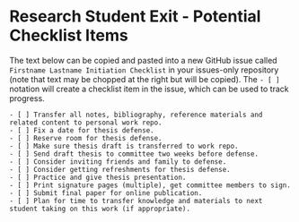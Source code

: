 # Research Student Exit - Potential Checklist Items

The text below can be copied and pasted into a new GitHub issue called `Firstname Lastname Initiation Checklist` in your issues-only repository (note that text may be chopped at the right but will be copied).  The `- [ ]` notation will create a checklist item in the issue, which can be used to track progress.

```
- [ ] Transfer all notes, bibliography, reference materials and related content to personal work repo.
- [ ] Fix a date for thesis defense.
- [ ] Reserve room for thesis defense.
- [ ] Make sure thesis draft is transferred to work repo.
- [ ] Send draft thesis to committee two weeks before defense.
- [ ] Consider inviting friends and family to defense.
- [ ] Consider getting refreshments for thesis defense.
- [ ] Practice and give thesis presentation.
- [ ] Print signature pages (multiple), get committee members to sign.
- [ ] Submit final paper for online publication.
- [ ] Plan for time to transfer knowledge and materials to next student taking on this work (if appropriate).
```
